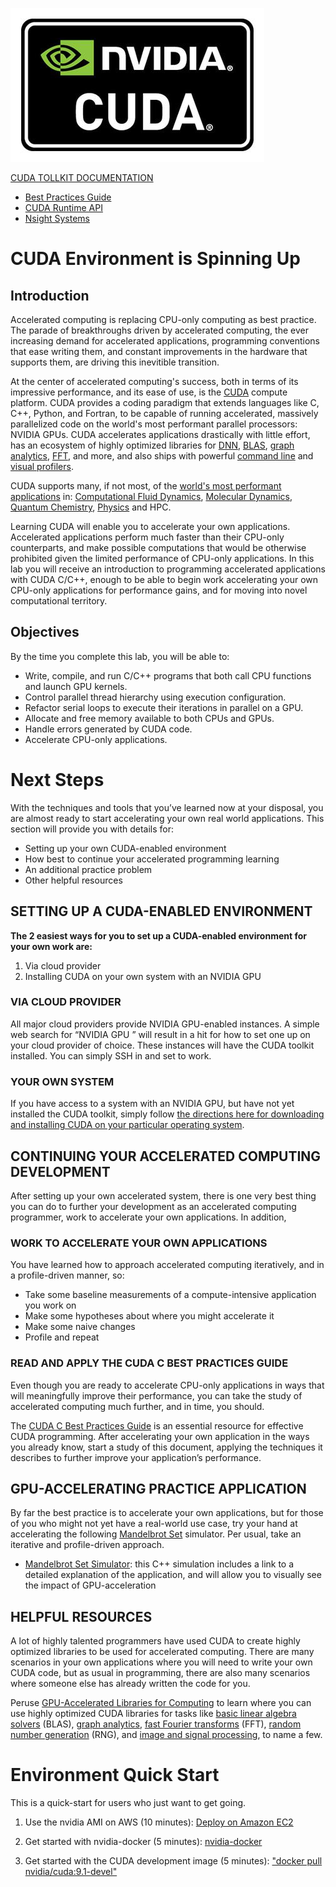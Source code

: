 ![CUDA](./CUDA_Logo.jpg)



[CUDA TOLLKIT DOCUMENTATION](https://docs.nvidia.com/cuda/index.html) 
- [Best Practices Guide](https://docs.nvidia.com/cuda/cuda-c-best-practices-guide/index.html)
- [CUDA Runtime API](https://docs.nvidia.com/cuda/cuda-runtime-api/index.html)
- [Nsight Systems](https://docs.nvidia.com/nsight-systems/index.html)



# CUDA Environment is Spinning Up

## Introduction 
Accelerated computing is replacing CPU-only computing as best practice. The parade of breakthroughs driven by accelerated computing, the ever increasing demand for accelerated applications, programming conventions that ease writing them, and constant improvements in the hardware that supports them, are driving this inevitible transition.

At the center of accelerated computing's success, both in terms of its impressive performance, and its ease of use, is the [CUDA](https://developer.nvidia.com/about-cuda) compute platform. CUDA provides a coding paradigm that extends languages like C, C++, Python, and Fortran, to be capable of running accelerated, massively parallelized code on the world's most performant parallel processors: NVIDIA GPUs. CUDA accelerates applications drastically with little effort, has an ecosystem of highly optimized libraries for [DNN](https://developer.nvidia.com/cudnn), [BLAS](https://developer.nvidia.com/cublas), [graph analytics](https://developer.nvidia.com/nvgraph), [FFT](https://developer.nvidia.com/cufft), and more, and also ships with powerful [command line](http://docs.nvidia.com/cuda/profiler-users-guide/index.html#nvprof-overview) and [visual profilers](http://docs.nvidia.com/cuda/profiler-users-guide/index.html#visual).

CUDA supports many, if not most, of the [world's most performant applications](https://www.nvidia.com/en-us/gpu-accelerated-applications/) in: [Computational Fluid Dynamics](https://www.nvidia.com/en-us/gpu-accelerated-applications/), [Molecular Dynamics](https://www.nvidia.com/en-us/gpu-accelerated-applications/), [Quantum Chemistry](https://www.nvidia.com/en-us/gpu-accelerated-applications/), [Physics](https://www.nvidia.com/en-us/gpu-accelerated-applications/) and HPC.

Learning CUDA will enable you to accelerate your own applications. Accelerated applications perform much faster than their CPU-only counterparts, and make possible computations that would be otherwise prohibited given the limited performance of CPU-only applications. In this lab you will receive an introduction to programming accelerated applications with CUDA C/C++, enough to be able to begin work accelerating your own CPU-only applications for performance gains, and for moving into novel computational territory.


## Objectives
By the time you complete this lab, you will be able to:

- Write, compile, and run C/C++ programs that both call CPU functions and launch GPU kernels.
- Control parallel thread hierarchy using execution configuration.
- Refactor serial loops to execute their iterations in parallel on a GPU.
- Allocate and free memory available to both CPUs and GPUs.
- Handle errors generated by CUDA code.
- Accelerate CPU-only applications.



# Next Steps
With the techniques and tools that you’ve learned now at your disposal, you are almost ready to start accelerating your own real world applications. This section will provide you with details for:
- Setting up your own CUDA-enabled environment
- How best to continue your accelerated programming learning
- An additional practice problem
- Other helpful resources


## SETTING UP A CUDA-ENABLED ENVIRONMENT
**The 2 easiest ways for you to set up a CUDA-enabled environment for your own work are:**
1. Via cloud provider
2. Installing CUDA on your own system with an NVIDIA GPU


### VIA CLOUD PROVIDER
All major cloud providers provide NVIDIA GPU-enabled instances. A simple web search for “NVIDIA GPU <your cloud provider of choice>” will result in a hit for how to set one up on your cloud provider of choice. These instances will have the CUDA toolkit installed. You can simply SSH in and set to work.


### YOUR OWN SYSTEM
If you have access to a system with an NVIDIA GPU, but have not yet installed the CUDA toolkit, simply follow [the directions here for downloading and installing CUDA on your particular operating system](https://developer.nvidia.com/cuda-downloads).


## CONTINUING YOUR ACCELERATED COMPUTING DEVELOPMENT
After setting up your own accelerated system, there is one very best thing you can do to further your development as an accelerated computing programmer, work to accelerate your own applications. In addition, 


### WORK TO ACCELERATE YOUR OWN APPLICATIONS
You have learned how to approach accelerated computing iteratively, and in a profile-driven manner, so:
- Take some baseline measurements of a compute-intensive application you work on
- Make some hypotheses about where you might accelerate it
- Make some naive changes
- Profile and repeat


### READ AND APPLY THE CUDA C BEST PRACTICES GUIDE
Even though you are ready to accelerate CPU-only applications in ways that will meaningfully improve their performance, you can take the study of accelerated computing much further, and in time, you should.

The [CUDA C Best Practices Guide](http://docs.nvidia.com/cuda/cuda-c-best-practices-guide/index.html) is an essential resource for effective CUDA programming. After accelerating your own application in the ways you already know, start a study of this document, applying the techniques it describes to further improve your application’s performance. 


## GPU-ACCELERATING PRACTICE APPLICATION
By far the best practice is to accelerate your own applications, but for those of you who might not yet have a real-world use case, try your hand at accelerating the following [Mandelbrot Set](https://en.wikipedia.org/wiki/Mandelbrot_set) simulator. Per usual, take an iterative and profile-driven approach.

- [Mandelbrot Set Simulator](https://github.com/sol-prog/Mandelbrot_set): this C++ simulation includes a link to a detailed explanation of the application, and will allow you to visually see the impact of GPU-acceleration


## HELPFUL RESOURCES
A lot of highly talented programmers have used CUDA to create highly optimized libraries to be used for accelerated computing. There are many scenarios in your own applications where you will need to write your own CUDA code, but as usual in programming, there are also many scenarios where someone else has already written the code for you.

Peruse [GPU-Accelerated Libraries for Computing](https://developer.nvidia.com/gpu-accelerated-libraries) to learn where you can use highly optimized CUDA libraries for tasks like [basic linear algebra solvers](https://developer.nvidia.com/cublas) (BLAS), [graph analytics](https://developer.nvidia.com/nvgraph), [fast Fourier transforms](https://developer.nvidia.com/cufft) (FFT), [random number generation](https://developer.nvidia.com/curand) (RNG), and [image and signal processing](https://developer.nvidia.com/npp), to name a few.



# Environment Quick Start
This is a quick-start for users who just want to get going.

1. Use the nvidia AMI on AWS (10 minutes): [Deploy on Amazon EC2](https://github.com/NVIDIA/nvidia-docker/wiki/Deploy-on-Amazon-EC2)

2. Get started with nvidia-docker (5 minutes): [nvidia-docker](https://github.com/NVIDIA/nvidia-docker)

3. Get started with the CUDA development image (5 minutes): ["docker pull nvidia/cuda:9.1-devel"](https://hub.docker.com/r/nvidia/cuda/)
